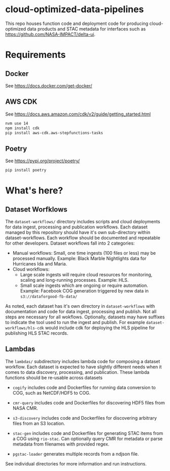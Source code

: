 # cloud-optimized-data-pipelines

This repo houses function code and deployment code for producing cloud-optimized
data products and STAC metadata for interfaces such as https://github.com/NASA-IMPACT/delta-ui.

# Requirements

## Docker

See https://docs.docker.com/get-docker/

## AWS CDK

See https://docs.aws.amazon.com/cdk/v2/guide/getting_started.html

```bash
nvm use 14
npm install cdk
pip install aws-cdk.aws-stepfunctions-tasks
```

## Poetry

See https://pypi.org/project/poetry/

```bash
pip install poetry
```

# What's here?

## Dataset Worfklows

The `dataset-workflows/` directory includes scripts and cloud deployments for data ingest, processing and publication workflows. Each dataset managed by this repository should have it's own sub-directory within dataset-workflows. Each workflow should be documented and repeatable for other developers. Dataset workflows fall into 2 categories:

* Manual workflows: Small, one time ingests (100 files or less) may be processed manually. Example: Black Marble Nightlights data for Hurricanes Ida and Maria.
* Cloud workflows:
    * Large scale ingests will require cloud resources for monitoring, scaling and long-running processes. Example: HLS.
    * Small scale ingests which are ongoing or require automation. Example: Facebook COG generation triggered by new data in `s3://dataforgood-fb-data/`

As noted, each dataset has it's own directory in `dataset-workflows` with documentation and code for data ingest, processing and publish. Not all steps are necessary for all wokflows. Optionally, datasets may have suffixes to indicate the tool used to run the ingest and publish. For example `dataset-workflows/hls-cdk` would include cdk for deploying the HLS pipeline for publishing HLS STAC records.

## Lambdas

The `lambdas/` subdirectory includes lambda code for composing a dataset workflow. Each dataset is expected to have slightly different needs when it comes to data discovery, processing, and publication. These lambda functions should be re-usable across datasets

* `cogify` includes code and Dockerfiles for
  running data conversion to COG, such as NetCDF/HDF5 to COG. 
  
* `cmr-query` includes code and Dockerfiles for discovering HDF5 files from NASA CMR.
  
* `s3-discovery` includes code and Dockerfiles for discovering arbitrary files from an S3 location.
  
* `stac-gen` includes code and Dockerfiles for generating STAC items from a COG using `rio-stac`. Can optionally query CMR for metadata or parse metadata from filenames with provided regex.

* `pgstac-loader` generates multiple records from a ndjson file.
  
See individual directories for more information and run instructions.


